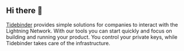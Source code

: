 ## Hi there 👋

[Tidebinder](https://tidebinder.com) provides simple solutions for companies to interact with the Lightning Network. With our tools you can start quickly and focus on building and running your product. You control your private keys, while Tidebinder takes care of the infrastructure.
